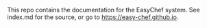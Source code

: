 This repo contains the documentation for the EasyChef system. See index.md for the source, or go to https://easy-chef.github.io.
